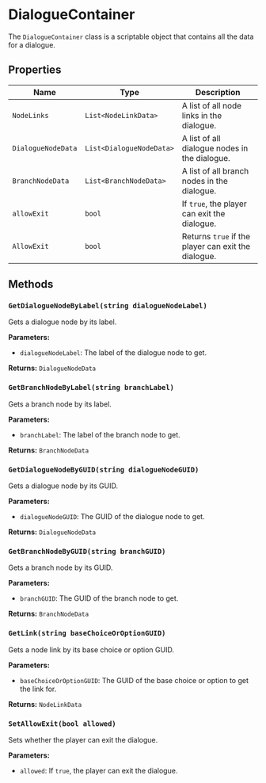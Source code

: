# DialogueContainer

The `DialogueContainer` class is a scriptable object that contains all the data for a dialogue.

## Properties

| Name | Type | Description |
| --- | --- | --- |
| `NodeLinks` | `List<NodeLinkData>` | A list of all node links in the dialogue. |
| `DialogueNodeData` | `List<DialogueNodeData>` | A list of all dialogue nodes in the dialogue. |
| `BranchNodeData` | `List<BranchNodeData>` | A list of all branch nodes in the dialogue. |
| `allowExit` | `bool` | If `true`, the player can exit the dialogue. |
| `AllowExit` | `bool` | Returns `true` if the player can exit the dialogue. |

## Methods

### `GetDialogueNodeByLabel(string dialogueNodeLabel)`

Gets a dialogue node by its label.

**Parameters:**

* `dialogueNodeLabel`: The label of the dialogue node to get.

**Returns:** `DialogueNodeData`

### `GetBranchNodeByLabel(string branchLabel)`

Gets a branch node by its label.

**Parameters:**

* `branchLabel`: The label of the branch node to get.

**Returns:** `BranchNodeData`

### `GetDialogueNodeByGUID(string dialogueNodeGUID)`

Gets a dialogue node by its GUID.

**Parameters:**

* `dialogueNodeGUID`: The GUID of the dialogue node to get.

**Returns:** `DialogueNodeData`

### `GetBranchNodeByGUID(string branchGUID)`

Gets a branch node by its GUID.

**Parameters:**

* `branchGUID`: The GUID of the branch node to get.

**Returns:** `BranchNodeData`

### `GetLink(string baseChoiceOrOptionGUID)`

Gets a node link by its base choice or option GUID.

**Parameters:**

* `baseChoiceOrOptionGUID`: The GUID of the base choice or option to get the link for.

**Returns:** `NodeLinkData`

### `SetAllowExit(bool allowed)`

Sets whether the player can exit the dialogue.

**Parameters:**

* `allowed`: If `true`, the player can exit the dialogue.
